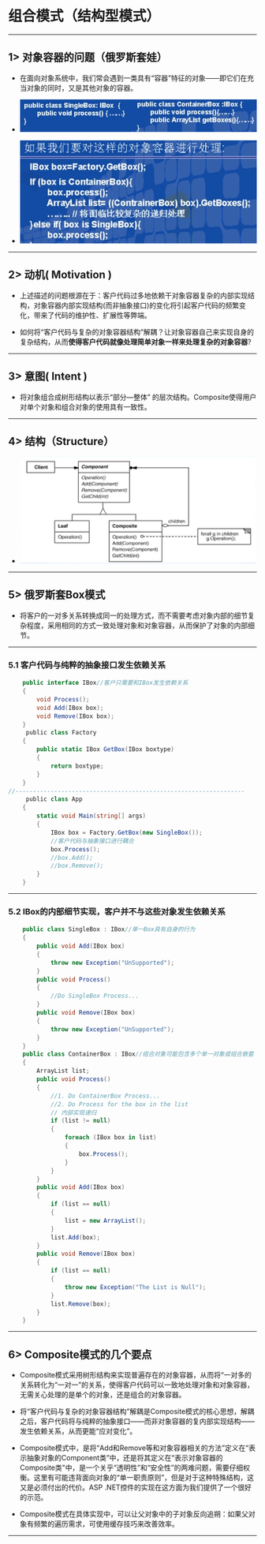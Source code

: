 # 组合模式（结构型模式）

---

## 1> 对象容器的问题（俄罗斯套娃）

- 在面向对象系统中，我们常会遇到一类具有“容器”特征的对象——即它们在充当对象的同时，又是其他对象的容器。

- ![图片](assets/10.1.1.png)

- ![图片](assets/10.1.2.png)

---

## 2> 动机( Motivation )

- 上述描述的问题根源在于：客户代码过多地依赖干对象容器复杂的内部实现结构，对象容器内部实现结构(而非抽象接口)的变化将引起客户代码的频繁变化，带来了代码的维护性、扩展性等弊端。

- 如何将“客户代码与复杂的对象容器结构”解耦？让对象容器自己来实现自身的复杂结构，从而**使得客户代码就像处理简单对象一样来处理复杂的对象容器**?

---

## 3> 意图( Intent )

- 将对象组合成树形结构以表示“部分—整体” 的层次结构。Composite使得用户对单个对象和组合对象的使用具有一致性。

---

## 4> 结构（Structure）

- ![图片](assets/10.4.1.png)

---

## 5> 俄罗斯套Box模式

- 将客户的一对多关系转换成同一的处理方式，而不需要考虑对象内部的细节复杂程度，采用相同的方式一致处理对象和对象容器，从而保护了对象的内部细节。

---

### 5.1 客户代码与纯粹的抽象接口发生依赖关系

```csharp
    public interface IBox//客户只需要和IBox发生依赖关系
    {
        void Process();
        void Add(IBox box);
        void Remove(IBox box);
    }
     public class Factory
    {
        public static IBox GetBox(IBox boxtype)
        {
            return boxtype;
        }
    }
//-----------------------------------------------------------------
     public class App
    {
        static void Main(string[] args)
        {
            IBox box = Factory.GetBox(new SingleBox());
            //客户代码与抽象接口进行耦合
            box.Process();
            //box.Add(); 
            //box.Remove();
        }
    }
```

---

### 5.2 IBox的内部细节实现，客户并不与这些对象发生依赖关系

```csharp
    public class SingleBox : IBox//单一Box具有自身的行为
    {
        public void Add(IBox box)
        {
            throw new Exception("UnSupported");
        }
        public void Process()
        {
            //Do SingleBox Process...
        }
        public void Remove(IBox box)
        {
            throw new Exception("UnSupported");
        }
    }
    public class ContainerBox : IBox//组合对象可能包含多个单一对象或组合嵌套
    {
        ArrayList list;
        public void Process()
        {
            //1. Do ContainerBox Process...
            //2. Do Process for the box in the list 
            // 内部实现递归
            if (list != null)
            {
                foreach (IBox box in list)
                {
                    box.Process();
                }
            }
        }
        public void Add(IBox box)
        {
            if (list == null)
            {
                list = new ArrayList();
            }
            list.Add(box);
        }
        public void Remove(IBox box)
        {
            if (list == null)
            {
                throw new Exception("The List is Null");
            }
            list.Remove(box);
        }
    }
```

---

## 6> Composite模式的几个要点

- Composite模式采用树形结构来实现普遍存在的对象容器，从而将“一对多的关系转化为“一对一”的关系，使得客户代码可以一致地处理对象和对象容器，无需关心处理的是单个的对象，还是组合的对象容器。

- 将“客户代码与复杂的对象容器结构”解耦是Composite模式的核心思想，解耦之后，客户代码将与纯粹的抽象接口——而非对象容器的复内部实现结构——发生依赖关系，从而更能“应对变化”。

- Composite模式中，是将“Add和Remove等和对象容器相关的方法”定义在“表示抽象对象的Component类”中，还是将其定义在“表示对象容器的Composite类"中，是一个关乎“透明性”和“安全性”的两难问题，需要仔细权衡。这里有可能违背面向对象的“单一职责原则”，但是对于这种特殊结构，这又是必须付出的代价。ASP .NET控件的实现在这方面为我们提供了一个很好的示范。

- Composite模式在具体实现中，可以让父对象中的子对象反向追朔：如果父对象有频繁的遍历需求，可使用缓存技巧来改善效率。

---
